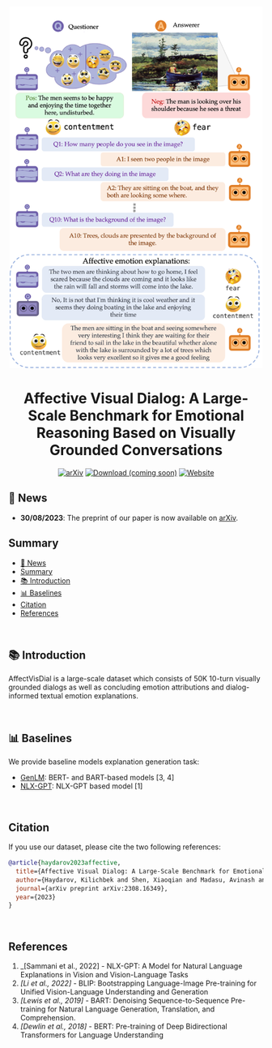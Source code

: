 <div align="center">
<p align="center">
     <img src="assets/img/web_teaser.png" width=500px/>
</p> 
<h1 align="center">
</h1>
<h1 align="center">
    Affective Visual Dialog: A Large-Scale Benchmark for Emotional Reasoning Based on Visually Grounded Conversations
</h1>

[![arXiv](https://img.shields.io/badge/📚%20arXiv-grey?logoColor=white&logoWidth=20)](#)
[![Download (coming soon)](https://img.shields.io/badge/📦%20Download-grey?logoColor=white&logoWidth=20)](#)
[![Website](https://img.shields.io/badge/🌐%20Website-green?logoColor=white&logoWidth=20)](https://affective-visual-dialog.github.io/)

</div>

## 📰 News

- **30/08/2023**: The preprint of our paper is now available on [arXiv](https://arxiv.org/abs/2308.16349).

## Summary

- [📰 News](#-news)
- [Summary](#summary)
- [📚 Introduction](#-introduction)
- [📊 Baselines](#-baselines)
- [Citation](#citation)
- [References](#references)

<br>

## 📚 Introduction

 AffectVisDial is a large-scale dataset which consists of 50K 10-turn visually grounded dialogs as well as concluding emotion attributions and dialog-informed textual emotion explanations.

<br>

## 📊 Baselines

We provide baseline models explanation generation task:
  - [GenLM](./baselines/GenLM/): BERT- and BART-based models [3, 4]
  - [NLX-GPT](./models/2D/segmentation/): NLX-GPT based model [1]

<br>

## Citation

If you use our dataset, please cite the two following references:

```bibtex
@article{haydarov2023affective,
  title={Affective Visual Dialog: A Large-Scale Benchmark for Emotional Reasoning Based on Visually Grounded Conversations},
  author={Haydarov, Kilichbek and Shen, Xiaoqian and Madasu, Avinash and Salem, Mahmoud and Li, Li-Jia and Elsayed, Gamaleldin and Elhoseiny, Mohamed},
  journal={arXiv preprint arXiv:2308.16349},
  year={2023}
}
```
</br>

## References
1. _[Sammani et al., 2022] - NLX-GPT: A Model for Natural Language Explanations in Vision and Vision-Language Tasks
2. _[Li et al., 2022]_ - BLIP: Bootstrapping Language-Image Pre-training for Unified Vision-Language Understanding and Generation
3. _[Lewis et al., 2019]_ - BART: Denoising Sequence-to-Sequence Pre-training for Natural Language Generation, Translation, and Comprehension.
4. _[Dewlin et al., 2018]_ - BERT: Pre-training of Deep Bidirectional Transformers for Language Understanding